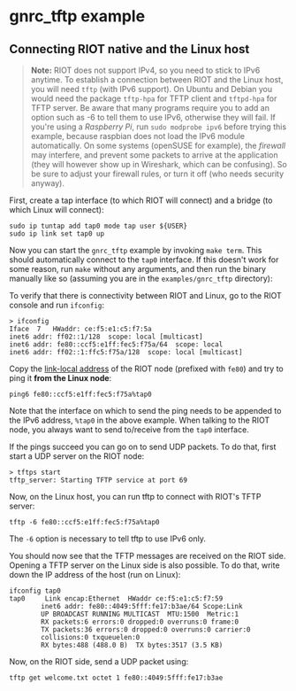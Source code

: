 # gnrc_tftp example

## Connecting RIOT native and the Linux host

> **Note:** RIOT does not support IPv4, so you need to stick to IPv6 anytime. To establish a connection between RIOT and the Linux host,
you will need `tftp` (with IPv6 support). On Ubuntu and Debian you would need the package `tftp-hpa` for TFTP client and `tftpd-hpa` for TFTP server.
Be aware that many programs require you to add an option such as -6 to tell them to use IPv6, otherwise they
will fail. If you're using a _Raspberry Pi_, run `sudo modprobe ipv6` before trying this example, because raspbian does not load the
IPv6 module automatically.
On some systems (openSUSE for example), the _firewall_ may interfere, and prevent some packets to arrive at the application (they will
however show up in Wireshark, which can be confusing). So be sure to adjust your firewall rules, or turn it off (who needs security anyway).

First, create a tap interface (to which RIOT will connect) and a bridge (to which Linux will connect):

    sudo ip tuntap add tap0 mode tap user ${USER}
    sudo ip link set tap0 up

Now you can start the `gnrc_tftp` example by invoking `make term`. This should automatically connect to the `tap0` interface. If
this doesn't work for some reason, run `make` without any arguments, and then run the binary manually like so (assuming you are in the `examples/gnrc_tftp` directory):

To verify that there is connectivity between RIOT and Linux, go to the RIOT console and run `ifconfig`:

    > ifconfig
    Iface  7   HWaddr: ce:f5:e1:c5:f7:5a
    inet6 addr: ff02::1/128  scope: local [multicast]
    inet6 addr: fe80::ccf5:e1ff:fec5:f75a/64  scope: local
    inet6 addr: ff02::1:ffc5:f75a/128  scope: local [multicast]

Copy the [link-local address](https://en.wikipedia.org/wiki/Link-local_address) of the RIOT node (prefixed with `fe80`) and try to ping it **from the Linux node**:

    ping6 fe80::ccf5:e1ff:fec5:f75a%tap0

Note that the interface on which to send the ping needs to be appended to the IPv6 address, `%tap0` in the above example. When talking to the RIOT node, you always want to send to/receive from the `tap0` interface.

If the pings succeed you can go on to send UDP packets. To do that, first start a UDP server on the RIOT node:

    > tftps start
    tftp_server: Starting TFTP service at port 69

Now, on the Linux host, you can run tftp to connect with RIOT's TFTP server:

    tftp -6 fe80::ccf5:e1ff:fec5:f75a%tap0

The `-6` option is necessary to tell tftp to use IPv6 only.

You should now see that the TFTP messages are received on the RIOT side. Opening a TFTP server on the Linux side is also possible. To do that, write down the IP address of the host (run on Linux):

    ifconfig tap0
    tap0     Link encap:Ethernet  HWaddr ce:f5:e1:c5:f7:59
            inet6 addr: fe80::4049:5fff:fe17:b3ae/64 Scope:Link
            UP BROADCAST RUNNING MULTICAST  MTU:1500  Metric:1
            RX packets:6 errors:0 dropped:0 overruns:0 frame:0
            TX packets:36 errors:0 dropped:0 overruns:0 carrier:0
            collisions:0 txqueuelen:0
            RX bytes:488 (488.0 B)  TX bytes:3517 (3.5 KB)

Now, on the RIOT side, send a UDP packet using:

    tftp get welcome.txt octet 1 fe80::4049:5fff:fe17:b3ae
